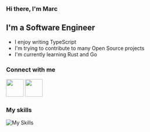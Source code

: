 ### Hi there, I'm Marc

## I'm a Software Engineer

- I enjoy writing TypeScript
- I'm trying to contribute to many Open Source projects
- I'm currently learning Rust and Go

### Connect with me

<p align="left"> <a href="https://discord.com/users/799319682862809169" target="_blank" rel="noreferrer"><img src="https://skillicons.dev/icons?i=discord" width="48" height="48" /></a> <a href="https://www.twitter.com/MarcWebDev" target="_blank" rel="noreferrer"><img src="https://skillicons.dev/icons?i=twitter" width="48" height="48" /></a></p>


### My skills

![My Skills](https://skillicons.dev/icons?i=ts,js,html,css,figma,express,mongodb,nextjs,nodejs,react,sass,tailwind,go)
